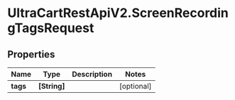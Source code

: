 # UltraCartRestApiV2.ScreenRecordingTagsRequest

## Properties

Name | Type | Description | Notes
------------ | ------------- | ------------- | -------------
**tags** | **[String]** |  | [optional] 


